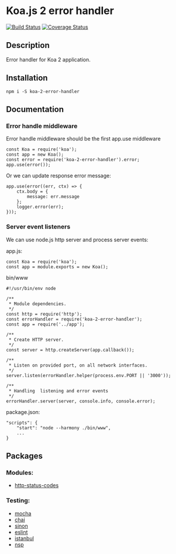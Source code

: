 Koa.js 2 error handler
======================


[![Build Status](https://travis-ci.org/evheniy/koa-2-error-handler.svg?branch=master)](https://travis-ci.org/evheniy/koa-2-error-handler)
[![Coverage Status](https://coveralls.io/repos/github/evheniy/koa-2-error-handler/badge.svg?branch=master)](https://coveralls.io/github/evheniy/koa-2-error-handler?branch=master)


Description
-----------

Error handler for Koa 2 application.


Installation
------------

    npm i -S koa-2-error-handler
    
Documentation
-------------

### Error handle middleware

Error handle middleware should be the first app.use middleware

    const Koa = require('koa');
    const app = new Koa();
    const error = require('koa-2-error-handler').error;
    app.use(error());
    
Or we can update response error message:

    app.use(error((err, ctx) => {
        ctx.body = {
            message: err.message
        };
        logger.error(err);
    }));


### Server event listeners

We can use node.js http server and process server events:

app.js:

    const Koa = require('koa');
    const app = module.exports = new Koa();
    
bin/www

    #!/usr/bin/env node
    
    /**
     * Module dependencies.
     */
    const http = require('http');
    const errorHandler = require('koa-2-error-handler');
    const app = require('../app');
    
    /**
     * Create HTTP server.
     */
    const server = http.createServer(app.callback());
    
    /**
     * Listen on provided port, on all network interfaces.
     */
    server.listen(errorHandler.helper(process.env.PORT || '3000'));
    
    /**
     * Handling  listening and error events
     */
    errorHandler.server(server, console.info, console.error);
    
package.json:

    "scripts": {
        "start": "node --harmony ./bin/www",
        ...
    }
    
Packages
--------

### Modules:
* [http-status-codes](https://www.npmjs.com/package/http-status-codes)


### Testing:
* [mocha](https://mochajs.org/)
* [chai](http://chaijs.com/)
* [sinon](http://sinonjs.org/)
* [eslint](http://eslint.org/)
* [istanbul](https://www.npmjs.com/package/istanbul)
* [nsp](https://www.npmjs.com/package/nsp)